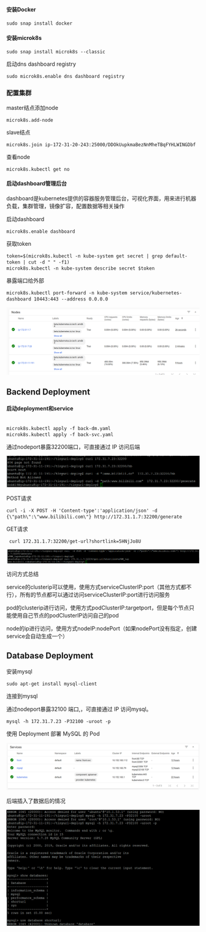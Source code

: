 #### 

#### 安装Docker

```
sudo snap install docker
```

#### 安装microk8s

```
sudo snap install microk8s --classic
```

启动dns dashboard registry

```
sudo microk8s.enable dns dashboard registry
```



### 配置集群

master结点添加node

```
microk8s.add-node
```

slave结点

```
microk8s.join ip-172-31-20-243:25000/DDOkUupkmaBezNnMheTBqFYHLWINGDbf
```

查看node

```
microk8s.kubectl get no
```

#### 启动dashboard管理后台

dashboard是kubernetes提供的容器服务管理后台，可视化界面，用来进行机器负载，集群管理，镜像扩容，配置数据等相关操作

启动dashboard

```
microk8s.enable dashboard
```

获取token

```
token=$(microk8s.kubectl -n kube-system get secret | grep default-token | cut -d " " -f1)
microk8s.kubectl -n kube-system describe secret $token
```

暴露端口给外部

```
microk8s.kubectl port-forward -n kube-system service/kubernetes-dashboard 10443:443 --address 0.0.0.0
```

![avatar](https://github.com/Dianaaaa/SE419-422/blob/project/report/images/1.png)

## Backend Deployment

#### 启动deployment和service

```

microk8s.kubectl apply -f back-dm.yaml
microk8s.kubectl apply -f back-svc.yaml

```

通过nodeport暴露32200端口，可直接通过 IP 访问后端

![avatar](https://github.com/Dianaaaa/SE419-422/blob/project/report/images/3.png) 

POST请求

```
curl -i -X POST -H 'Content-type':'application/json' -d {\"path\":\"www.bilibili.com\"} http://172.31.1.7:32200/generate
```

GET请求

```
 curl 172.31.1.7:32200/get-url?shortlink=5HNjJo8U
```

![avatar](https://github.com/Dianaaaa/SE419-422/blob/project/report/images/post_get.PNG) 

访问方式总结

service的clusterip可以使用，使用方式serviceClusterIP:port（其他方式都不行），所有的节点都可以通过访问serviceClusterIP:port进行访问服务

pod的clusterip进行访问，使用方式podClusterIP:targetport，但是每个节点只能使用自己节点的podClusterIP访问自己的pod

node的ip进行访问，使用方式nodeIP:nodePort（如果nodePort没有指定，创建service会自动生成一个）

## Database Deployment

安装mysql

```
sudo apt-get install mysql-client
```

连接到mysql

通过nodeport暴露32100 端口,，可直接通过 IP 访问mysql。

```
mysql -h 172.31.7.23 -P32100 -uroot -p
```

使用 Deployment 部署 MySQL 的 Pod

![avatar](https://github.com/Dianaaaa/SE419-422/blob/project/report/images/2.PNG) 

后端插入了数据后的情况

![avatar](https://github.com/Dianaaaa/SE419-422/blob/project/report/images/mysql.PNG) 